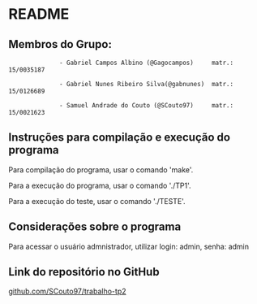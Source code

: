 # README

## Membros do Grupo: 
				  
				  - Gabriel Campos Albino (@Gagocampos)     matr.: 15/0035187
				  
				  - Gabriel Nunes Ribeiro Silva(@gabnunes)  matr.: 15/0126689
				  
				  - Samuel Andrade do Couto (@SCouto97)     matr.: 15/0021623

## Instruções para compilação e execução do programa

Para compilação do programa, usar o comando 'make'.

Para a execução do programa, usar o comando './TP1'.

Para a execução do teste, usar o comando './TESTE'.

## Considerações sobre o programa

Para acessar o usuário admnistrador, utilizar login: admin, senha: admin

## Link do repositório no GitHub

[github.com/SCouto97/trabalho-tp2](https://github.com/SCouto97/trabalho-tp2)
